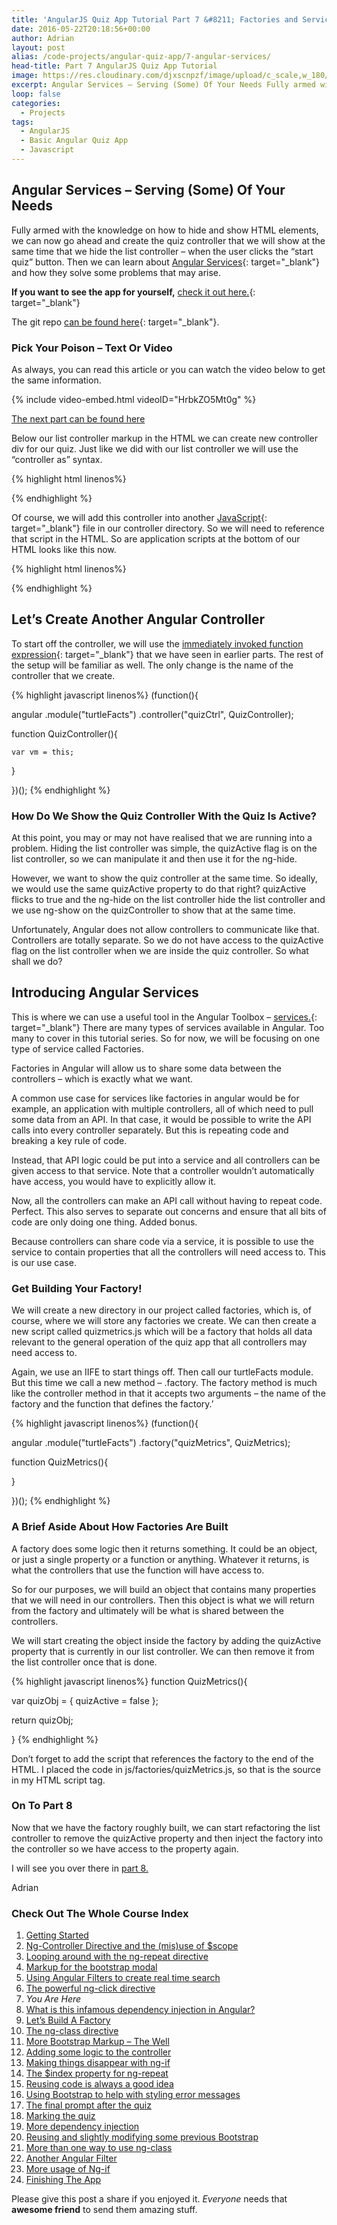 ```yaml
---
title: 'AngularJS Quiz App Tutorial Part 7 &#8211; Factories and Services'
date: 2016-05-22T20:18:56+00:00
author: Adrian
layout: post
alias: /code-projects/angular-quiz-app/7-angular-services/
head-title: Part 7 AngularJS Quiz App Tutorial
image: https://res.cloudinary.com/djxscnpzf/image/upload/c_scale,w_180/v1463932298/Angular-quiz-part-7_hy22ev.jpg
excerpt: Angular Services – Serving (Some) Of Your Needs Fully armed with the knowledge on how to hide and show HTML elements, we can now go ahead and create the quiz controller that we will show at the same time that …
loop: false
categories:
  - Projects
tags:
  - AngularJS
  - Basic Angular Quiz App
  - Javascript
---
```

## Angular Services &#8211; Serving (Some) Of Your Needs

Fully armed with the knowledge on how to hide and show HTML elements, we can now go ahead and create the quiz controller that we will show at the same time that we hide the list controller &#8211; when the user clicks the “start quiz” button. Then we can learn about [Angular Services](https://docs.angularjs.org/guide/services){: target="_blank"}<!--_--> and how they solve some problems that may arise.

**If you want to see the app for yourself,** [check it out here.]({{site.url}}/turtlefacts){: target="_blank"}<!--_-->

The git repo [can be found here](https://github.com/adiman9/HungryTurtleFactQuiz){: target="_blank"}<!--_-->.

### Pick Your Poison &#8211; Text Or Video

As always, you can read this article or you can watch the video below to get the same information.

{% include video-embed.html videoID="HrbkZO5Mt0g" %}

[The next part can be found here]({{site.url}}/code-projects/angular-quiz-app/8-dependency-injection/)

Below our list controller markup in the HTML we can create new controller div for our quiz. Just like we did with our list controller we will use the “controller as” syntax.

{% highlight html linenos%}
<div ng-controller="quizCtrl as quiz">
  <!-- Rest of the markup goes here -->
</div>
{% endhighlight %}

Of course, we will add this controller into another [JavaScript]({{site.url}}/tutorials/javascript-tuts/){: target="_blank"}<!--_--> file in our controller directory. So we will need to reference that script in the HTML. So are application scripts at the bottom of our HTML looks like this now.

{% highlight html linenos%}
<script src="js/app.js"></script>
<script src="js/controllers/list.js"></script>
<script src="js/controllers/quiz.js"></script>
{% endhighlight %}

## Let&#8217;s Create Another Angular Controller

To start off the controller, we will use the [immediately invoked function expression](http://stackoverflow.com/questions/8228281/what-is-the-function-construct-in-javascript){: target="_blank"}<!--_--> that we have seen in earlier parts. The rest of the setup will be familiar as well. The only change is the name of the controller that we create.

{% highlight javascript linenos%}
(function(){

  angular
    .module("turtleFacts")
    .controller("quizCtrl", QuizController);

  function QuizController(){

    var vm = this;

  }

})();
{% endhighlight %}

### How Do We Show the Quiz Controller With the Quiz Is Active?

At this point, you may or may not have realised that we are running into a problem. Hiding the list controller was simple, the quizActive flag is on the list controller, so we can manipulate it and then use it for the ng-hide.

However, we want to show the quiz controller at the same time. So ideally, we would use the same quizActive property to do that right? quizActive flicks to true and the ng-hide on the list controller hide the list controller and we use ng-show on the quizController to show that at the same time.

Unfortunately, Angular does not allow controllers to communicate like that. Controllers are totally separate. So we do not have access to the quizActive flag on the list controller when we are inside the quiz controller. So what shall we do?

## Introducing Angular Services

This is where we can use a useful tool in the Angular Toolbox &#8211; [services.](https://docs.angularjs.org/guide/services){: target="_blank"}<!--_--> There are many types of services available in Angular. Too many to cover in this tutorial series. So for now, we will be focusing on one type of service called Factories.

Factories in Angular will allow us to share some data between the controllers &#8211; which is exactly what we want.

A common use case for services like factories in angular would be for example, an application with multiple controllers, all of which need to pull some data from an API. In that case, it would be possible to write the API calls into every controller separately. But this is repeating code and breaking a key rule of code.

Instead, that API logic could be put into a service and all controllers can be given access to that service. Note that a controller wouldn’t automatically have access, you would have to explicitly allow it.

Now, all the controllers can make an API call without having to repeat code. Perfect. This also serves to separate out concerns and ensure that all bits of code are only doing one thing. Added bonus.

Because controllers can share code via a service, it is possible to use the service to contain properties that all the controllers will need access to. This is our use case.

### Get Building Your Factory!

We will create a new directory in our project called factories, which is, of course, where we will store any factories we create. We can then create a new script called quizmetrics.js which will be a factory that holds all data relevant to the general operation of the quiz app that all controllers may need access to.

Again, we use an IIFE to start things off. Then call our turtleFacts module. But this time we call a new method &#8211; .factory. The factory method is much like the controller method in that it accepts two arguments &#8211; the name of the factory and the function that defines the factory.’

{% highlight javascript linenos%}
(function(){

  angular
    .module("turtleFacts")
    .factory("quizMetrics", QuizMetrics);

  function QuizMetrics(){

  }

})();
{% endhighlight %}

### A Brief Aside About How Factories Are Built

A factory does some logic then it returns something. It could be an object, or just a single property or a function or anything. Whatever it returns, is what the controllers that use the function will have access to.

So for our purposes, we will build an object that contains many properties that we will need in our controllers. Then this object is what we will return from the factory and ultimately will be what is shared between the controllers.

We will start creating the object inside the factory by adding the quizActive property that is currently in our list controller. We can then remove it from the list controller once that is done.

{% highlight javascript linenos%}
function QuizMetrics(){

  var quizObj = {
    quizActive = false
  };

  return quizObj;

}
{% endhighlight %}

Don&#8217;t forget to add the script that references the factory to the end of the HTML. I placed the code in js/factories/quizMetrics.js, so that is the source in my HTML script tag.

### On To Part 8

Now that we have the factory roughly built, we can start refactoring the list controller to remove the quizActive property and then inject the factory into the controller so we have access to the property again.

I will see you over there in [part 8.]({{site.url}}/code-projects/angular-quiz-app/8-dependency-injection/)

Adrian


### Check Out The Whole Course Index

1. [Getting Started]({{site.url}}/code-projects/1-build-angular-quiz-app-scratch/)
2. [Ng-Controller Directive and the (mis)use of $scope]({{site.url}}/code-projects/angular-quiz-app/2-ng-controller-scope/)
3. [Looping around with the ng-repeat directive]({{site.url}}/code-projects/angular-quiz-app/3-ng-repeat-directive/)
4. [Markup for the bootstrap modal]({{site.url}}/code-projects/angular-quiz-app/4-bootstrap-modal/)
5. [Using Angular Filters to create real time search]({{site.url}}/code-projects/angular-quiz-app/5-angular-filters/)
6. [The powerful ng-click directive]({{site.url}}/code-projects/angular-quiz-app/6-ng-click-directive/)
7. *You Are Here*
8. [What is this infamous dependency injection in Angular?]({{site.url}}/code-projects/angular-quiz-app/8-dependency-injection/)
9. [Let&#8217;s Build A Factory]({{site.url}}/code-projects/angular-quiz-app/9-angular-factories/)
10. [The ng-class directive]({{site.url}}/code-projects/angular-quiz-app/10-ng-class/)
11. [More Bootstrap Markup &#8211; The Well]({{site.url}}/code-projects/angular-quiz-app/11-bootstrap-well/)
12. [Adding some logic to the controller]({{site.url}}/code-projects/angular-quiz-app/12-controller-logic/)
13. [Making things disappear with ng-if]({{site.url}}/code-projects/angular-quiz-app/13-ng-if/)
14. [The $index property for ng-repeat]({{site.url}}/code-projects/angular-quiz-app/14-index-for-ng-repeat/)
15. [Reusing code is always a good idea]({{site.url}}/code-projects/angular-quiz-app/15-reusing-code/)
16. [Using Bootstrap to help with styling error messages]({{site.url}}/code-projects/angular-quiz-app/16-bootstrap-alerts/)
17. [The final prompt after the quiz]({{site.url}}/code-projects/angular-quiz-app/17-final-prompt/)
18. [Marking the quiz]({{site.url}}/code-projects/angular-quiz-app/18-marking-the-quiz/)
19. [More dependency injection]({{site.url}}/code-projects/angular-quiz-app/19-angular-dependency-injection/)
20. [Reusing and slightly modifying some previous Bootstrap]({{site.url}}/code-projects/angular-quiz-app/20-familiar-bootstrap/)
21. [More than one way to use ng-class]({{site.url}}/code-projects/angular-quiz-app/21-function-with-ng-class/)
22. [Another Angular Filter]({{site.url}}/code-projects/angular-quiz-app/22-angular-number-filter/)
23. [More usage of Ng-if]({{site.url}}/code-projects/angular-quiz-app/23-angular-ng-if/)
24. [Finishing The App]({{site.url}}/code-projects/angular-quiz-app/24-finished-angular-project/)



Please give this post a share if you enjoyed it. _Everyone_ needs that **awesome friend** to send them amazing stuff.

